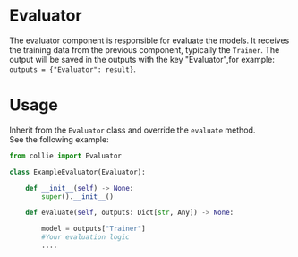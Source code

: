 # Evaluator
The evaluator component is responsible for evaluate the models. It receives the training data from the previous component, typically the `Trainer`. The output will be saved in the outputs with the key "Evaluator",for example:  
 ```outputs = {"Evaluator": result}```.

# Usage
Inherit from the `Evaluator` class and override the `evaluate` method.  
See the following example:

```python
from collie import Evaluator

class ExampleEvaluator(Evaluator):

    def __init__(self) -> None:
        super().__init__()

    def evaluate(self, outputs: Dict[str, Any]) -> None:

        model = outputs["Trainer"]
        #Your evaluation logic
        ....
```